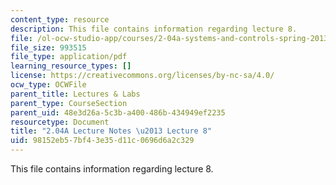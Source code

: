 ```yaml
---
content_type: resource
description: This file contains information regarding lecture 8.
file: /ol-ocw-studio-app/courses/2-04a-systems-and-controls-spring-2013/98152eb57bf43e35d11c0696d6a2c329_MIT2_04AS13_Lecture8.pdf
file_size: 993515
file_type: application/pdf
learning_resource_types: []
license: https://creativecommons.org/licenses/by-nc-sa/4.0/
ocw_type: OCWFile
parent_title: Lectures & Labs
parent_type: CourseSection
parent_uid: 48e3d26a-5c3b-a400-486b-434949ef2235
resourcetype: Document
title: "2.04A Lecture Notes \u2013 Lecture 8"
uid: 98152eb5-7bf4-3e35-d11c-0696d6a2c329
---
```

This file contains information regarding lecture 8.